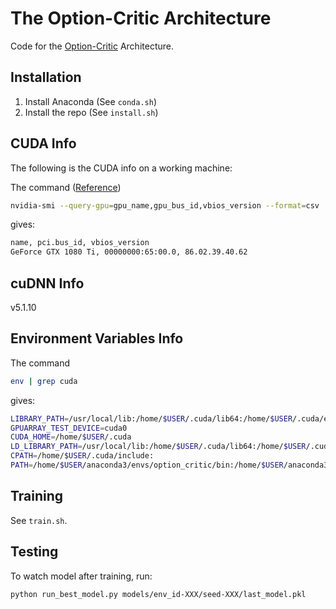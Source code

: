 # The Option-Critic Architecture

Code for the [Option-Critic](https://arxiv.org/pdf/1609.05140v2.pdf) Architecture.

## Installation

1. Install Anaconda (See `conda.sh`)
2. Install the repo (See `install.sh`)

## CUDA Info

The following is the CUDA info on a working machine:

The command ([Reference](https://nvidia.custhelp.com/app/answers/detail/a_id/3751/~/useful-nvidia-smi-queries))

```bash
nvidia-smi --query-gpu=gpu_name,gpu_bus_id,vbios_version --format=csv
```

gives:

```bash
name, pci.bus_id, vbios_version
GeForce GTX 1080 Ti, 00000000:65:00.0, 86.02.39.40.62
```

## cuDNN Info

v5.1.10

## Environment Variables Info

The command

```bash
env | grep cuda
```

gives:

```bash
LIBRARY_PATH=/usr/local/lib:/home/$USER/.cuda/lib64:/home/$USER/.cuda/extras/CUPTI/lib64:
GPUARRAY_TEST_DEVICE=cuda0
CUDA_HOME=/home/$USER/.cuda
LD_LIBRARY_PATH=/usr/local/lib:/home/$USER/.cuda/lib64:/home/$USER/.cuda/extras/CUPTI/lib64:
CPATH=/home/$USER/.cuda/include:
PATH=/home/$USER/anaconda3/envs/option_critic/bin:/home/$USER/anaconda3/condabin:/home/$USER/py27/bin:/home/$USER/bin:/home/$USER/.local/bin:/home/$USER/.cuda/bin:/usr/local/sbin:/usr/local/bin:/usr/sbin:/usr/bin:/sbin:/bin:/usr/games:/usr/local/games:/snap/bin
```

## Training

See `train.sh`.

## Testing

To watch model after training, run:

```bash
python run_best_model.py models/env_id-XXX/seed-XXX/last_model.pkl
```
